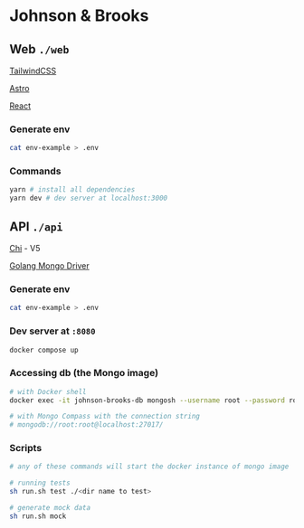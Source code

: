# Johnson & Brooks

## Web `./web`

[TailwindCSS](https://tailwindcss.com/docs/installation)

[Astro](https://docs.astro.build/en/getting-started/)

[React](https://react.dev/reference/react)

### Generate env

```sh
cat env-example > .env
```

### Commands

```sh
yarn # install all dependencies
yarn dev # dev server at localhost:3000
```

## API `./api`

[Chi](https://github.com/go-chi/chi) - V5

[Golang Mongo Driver](https://pkg.go.dev/go.mongodb.org/mongo-driver@v1.11.6/mongo)

### Generate env

```sh
cat env-example > .env
```

### Dev server at `:8080`

```sh
docker compose up
```

### Accessing db (the Mongo image)

```sh
# with Docker shell
docker exec -it johnson-brooks-db mongosh --username root --password root

# with Mongo Compass with the connection string
# mongodb://root:root@localhost:27017/
```

### Scripts

```sh
# any of these commands will start the docker instance of mongo image

# running tests
sh run.sh test ./<dir name to test>

# generate mock data
sh run.sh mock
```
